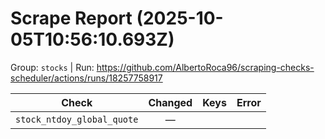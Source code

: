 # Scrape Report (2025-10-05T10:56:10.693Z)

Group: `stocks`  |  Run: https://github.com/AlbertoRoca96/scraping-checks-scheduler/actions/runs/18257758917

| Check | Changed | Keys | Error |
|---|:---:|:--|:--|
| `stock_ntdoy_global_quote` | — |  |  |
